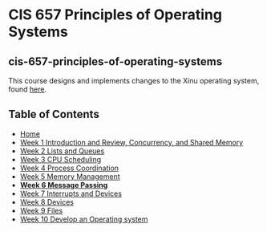 # CIS 657 Principles of Operating Systems
## cis-657-principles-of-operating-systems

This course designs and implements changes to the Xinu operating system, found [here](https://github.com/radioxeth/xinu-shared).

## Table of Contents
- [Home](/README.md#table-of-contents)
- [Week 1 Introduction and Review, Concurrency, and Shared Memory](/week1/README.md#week-1-introduction-and-review-concurrency-and-shared-memory)
- [Week 2 Lists and Queues](/week2/README.md#week-2-lists-and-queues)
- [Week 3 CPU Scheduling](/week3/README.md#week-3-cpu-scheduling)
- [Week 4 Process Coordination](/week4/README.md#week-4-process-coordination)
- [Week 5 Memory Management](/week5/README.md#week-5-memory-management)
- **[Week 6 Message Passing](/week6/README.md#week-6-message-passing)**
- [Week 7 Interrupts and Devices](/week7/README.md#week-7-interrupts-and-devices)
- [Week 8 Devices](/week8/README.md#week-8-devices)
- [Week 9 Files](/week9/README.md#week-9-devices)
- [Week 10 Develop an Operating system](/week10/README.md#week-10-develop-an-operating-system)